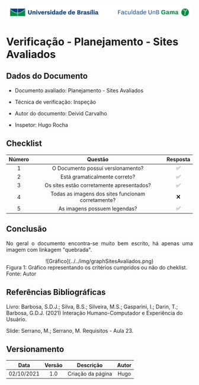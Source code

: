 ![UnB](../../img/unb.jpg)

# Verificação - Planejamento - Sites Avaliados

## Dados do Documento

* Documento avaliado: Planejamento - Sites Avaliados

* Técnica de verificação: Inspeção

* Autor do documento: Deivid Carvalho

* Inspetor: Hugo Rocha



## Checklist


| Número | Questão | Resposta |
|:----:|:----:|:----:|
|1|O Documento possui versionamento?|✅|
|2|Está gramaticalmente correto?|✅|
|3|Os sites estão corretamente apresentados?|✅|
|4|Todas as imagens dos sites funcionam corretamente?|❌|
|5|As imagens possuem legendas?|✅|

## Conclusão

<p align = "justify">
No geral o documento encontra-se muito bem escrito, há apenas uma imagem com linkagem "quebrada".
 </p>

 <center> ![Gráfico](../../img/graphSitesAvaliados.png) </center>
  <figcaption>Figura 1: Gráfico representando os critérios cumpridos ou não do cheklist. Fonte: Autor</figcaption>


## Referências Bibliográficas

Livro: Barbosa, S.D.J.; Silva, B.S.; Silveira, M.S.; Gasparini, I.; Darin, T.; Barbosa, G.D.J.
(2021) Interação Humano-Computador e Experiência do Usuário.

Slide: Serrano, M.; Serrano, M. Requisitos - Aula 23.

## Versionamento

| Data |Versão|         Descrição          |       Autor      |
|:----:|:----:|:--------------------------:|:----------------:|
| 02/10/2021 |  1.0 | Criação da página     | Hugo |
